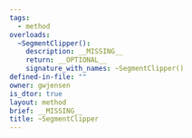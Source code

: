 ```yaml
---
tags:
  - method
overloads:
  ~SegmentClipper():
    description: __MISSING__
    return: __OPTIONAL__
    signature_with_names: ~SegmentClipper()
defined-in-file: ""
owner: gwjensen
is_dtor: true
layout: method
brief: __MISSING__
title: ~SegmentClipper
---
```

